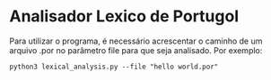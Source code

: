 # Analisador Lexico de Portugol

Para utilizar o programa, é necessário acrescentar o caminho de um arquivo .por no parâmetro file para que seja analisado. Por exemplo:

    python3 lexical_analysis.py --file "hello world.por"
